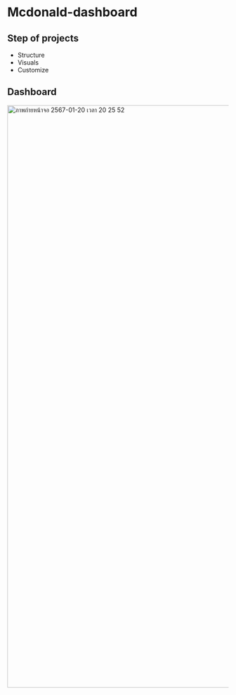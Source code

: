 # Mcdonald-dashboard

## Step of projects
- Structure
- Visuals
- Customize

## Dashboard
<img width="1326" alt="ภาพถ่ายหน้าจอ 2567-01-20 เวลา 20 25 52" src="https://github.com/Meuracha/Mcdonald-dashboard/assets/87271901/911b6ff8-9973-4fba-886d-6f9c5a999b39">

